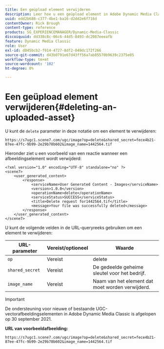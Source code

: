 ```yaml
---
title: Een geüpload element verwijderen
description: Leer hoe u een geüpload element in Adobe Dynamic Media Classic verwijdert.
uuid: edd2b688-c377-4be1-ba16-d2dd2e6f716d
contentOwner: Rick Brough
content-type: reference
products: SG_EXPERIENCEMANAGER/Dynamic-Media-Classic
discoiquuid: dd338c8c-06c6-44d5-8493-dc2087eeeafb
feature: Dynamic Media Classic
role: User
exl-id: d845bcb2-f914-4727-8df2-049dc172f266
source-git-commit: d43b0791e67d43ff56a7ab85570b9639c2375e05
workflow-type: tm+mt
source-wordcount: '102'
ht-degree: 0%

---
```


# Een geüpload element verwijderen{#deleting-an-uploaded-asset}

U kunt de `delete` parameter in deze notatie om een element te verwijderen:

```as3
https://s7ugc1.scene7.com/ugc/image?op=delete&shared_secret=fece4b21-87ee-47fc-9b99-2e29b78b602&image_name=1442564.tif
```

Hieronder ziet u een voorbeeld van een reactie wanneer een afbeeldingselement wordt verwijderd:

```as3
<?xml version="1.0" encoding="UTF-8" standalone="no" ?> 
<scene7> 
    <user_generated_content> 
        <response> 
            <serviceName>User Generated Content - Images</serviceName> 
            <version>1.0.0</version> 
            <operationName>delete</operationName> 
            <serviceStatus>SUCCESS</serviceStatus> 
            <title>Delete request for1442564.tif</title> 
            <message>Your file was successfully deleted</message> 
        </response> 
    </user_generated_content> 
</scene7>
```

U kunt de volgende velden in de URL-queryreeks gebruiken om een element te verwijderen:

| URL-parameter | Vereist/optioneel | Waarde |
| --- | --- | --- |
| `op` | Vereist | delete |
| `shared_secret` | Vereist | De gedeelde geheime sleutel voor het bedrijf. |
| `image_name` | Vereist | Naam van het element dat moet worden verwijderd. |

<!-- <li>For Vector:fxg_name</li> -->

>[!IMPORTANT]
>
>De ondersteuning voor nieuwe of bestaande UGC-vectorafbeeldingselementen in Adobe Dynamic Media Classic is afgelopen op 30 september 2021.

**URL van voorbeeldafbeelding:**

`https://s7ugc1.scene7.com/ugc/image?op=delete&shared_secret=fece4b21-87ee-47fc-9b99-2e29b78b602&image_name=1442564.tif`

<!-- **Sample vector URL:**

`https://s7ugc1.scene7.com/ugc/vector?op=delete&shared_secret=2160a8fa-cec6-45ba-8d59- ca595f6d2b47& &fxg_name=8875744.fxg` -->
